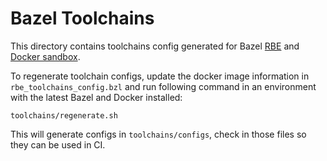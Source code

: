 # Bazel Toolchains

This directory contains toolchains config generated for Bazel [RBE](https://docs.bazel.build/versions/master/remote-execution.html) and
[Docker sandbox](https://docs.bazel.build/versions/master/remote-execution-sandbox.html).

To regenerate toolchain configs, update the docker image information in `rbe_toolchains_config.bzl` and run following command in an
environment with the latest Bazel and Docker installed:

```
toolchains/regenerate.sh
```

This will generate configs in `toolchains/configs`, check in those files so they can be used in CI.
